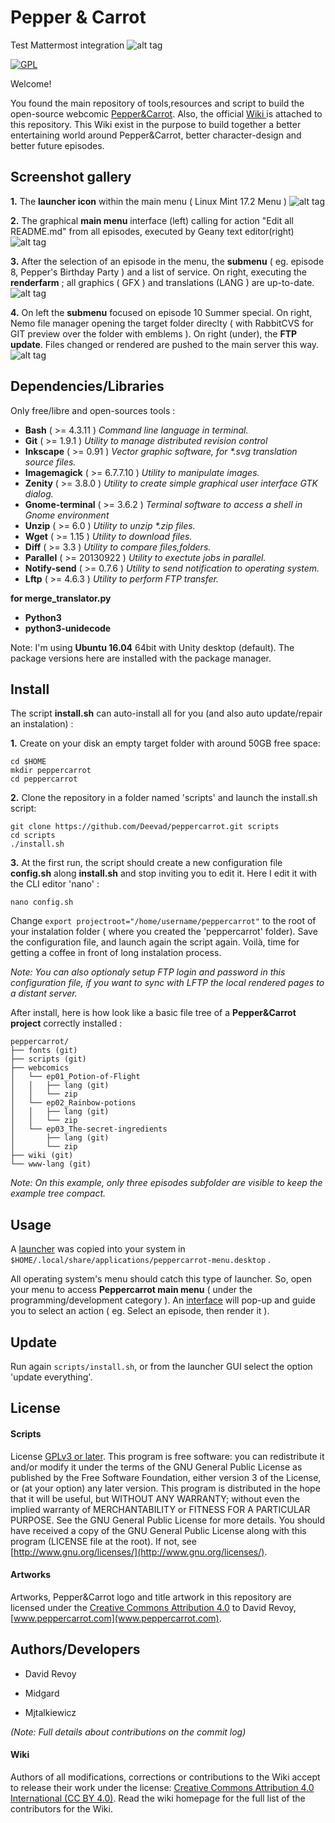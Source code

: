 # Pepper & Carrot
Test Mattermost integration
![alt tag](http://www.peppercarrot.com/extras/logos/Peppercarrot-logo_alpha_512.png)

[![GPL](lib/gplv3-88x31.png)](LICENSE)

Welcome!

You found the main repository of tools,resources and script to build the open-source webcomic [Pepper&Carrot](http://wwww.peppercarrot.com). Also, the official [ Wiki ](https://github.com/Deevad/peppercarrot/wiki) is attached to this repository. This Wiki exist in the purpose to build together a better entertaining world around Pepper&Carrot, better character-design and better future episodes.

## Screenshot gallery

**1.** The **launcher icon** within the main menu ( Linux Mint 17.2 Menu )
![alt tag](http://www.peppercarrot.com/data/images/lab/2015-10-15-peppercarrot-script/2015-10-15_peppercarrot-script_screenshot_000_net.jpg)

**2.** The graphical **main menu** interface (left) calling for action "Edit all README.md" from all episodes, executed by Geany text editor(right)
![alt tag](http://www.peppercarrot.com/data/images/lab/2015-10-15-peppercarrot-script/2015-10-15_peppercarrot-script_screenshot_001_net.jpg)

**3.** After the selection of an episode in the menu, the **submenu** ( eg. episode 8, Pepper's Birthday Party ) and a list of service. On right, executing the **renderfarm** ; all graphics ( GFX ) and translations (LANG ) are up-to-date.
![alt tag](http://www.peppercarrot.com/data/images/lab/2015-10-15-peppercarrot-script/2015-10-15_peppercarrot-script_screenshot_002_net.jpg)

**4.** On left the **submenu** focused on episode 10 Summer special. On right, Nemo file manager opening the target folder direclty ( with RabbitCVS for GIT preview over the folder with emblems ). On right (under), the **FTP update**. Files changed or rendered are pushed to the main server this way.
![alt tag](http://www.peppercarrot.com/data/images/lab/2015-10-15-peppercarrot-script/2015-10-15_peppercarrot-script_screenshot_003_net.jpg)

## Dependencies/Libraries

Only free/libre and open-sources tools :
* **Bash** ( >= 4.3.11 ) _Command line language in terminal._
* **Git** ( >= 1.9.1 ) _Utility to manage distributed revision control_
* **Inkscape** ( >= 0.91 ) _Vector graphic software, for *.svg translation source files._
* **Imagemagick** ( >= 6.7.7.10 ) _Utility to manipulate images._
* **Zenity** ( >= 3.8.0 ) _Utility to create simple graphical user interface GTK dialog._
* **Gnome-terminal** ( >= 3.6.2 ) _Terminal software to access a shell in Gnome environment_
* **Unzip** ( >= 6.0 ) _Utility to unzip *.zip files._
* **Wget** ( >= 1.15 ) _Utility to download files._
* **Diff** ( >= 3.3 ) _Utility to compare files,folders._
* **Parallel** ( >= 20130922 ) _Utility to exectute jobs in parallel._
* **Notify-send** ( >= 0.7.6 ) _Utility to send notification to operating system._
* **Lftp** ( >= 4.6.3 ) _Utility to perform FTP transfer._

**for merge_translator.py**
* **Python3** 
* **python3-unidecode**



Note: I'm using **Ubuntu 16.04** 64bit with Unity desktop (default). The package versions here are installed with the package manager.

## Install

The script **install.sh** can auto-install all for you (and also auto update/repair an instalation) :

**1.** Create on your disk an empty target folder with around 50GB free space:
```
cd $HOME
mkdir peppercarrot
cd peppercarrot
```
**2.** Clone the repository in a folder named 'scripts' and launch the install.sh script:
```
git clone https://github.com/Deevad/peppercarrot.git scripts
cd scripts
./install.sh
```
**3.** At the first run, the script should create a new configuration file **config.sh** along **install.sh** and stop inviting you to edit it. Here I edit it with the CLI editor 'nano' :
```
nano config.sh
```
Change ```export projectroot="/home/username/peppercarrot"``` to the root of your instalation folder ( where you created the 'peppercarrot' folder). Save the configuration file, and launch again the script again. Voilà, time for getting a coffee in front of long instalation process.

_Note: You can also optionaly setup FTP login and password in this configuration file, if you want to sync with LFTP the local rendered pages to a distant server._

After install, here is how look like a basic file tree of a **Pepper&Carrot project** correctly installed :

```
peppercarrot/
├── fonts (git)
├── scripts (git)
├── webcomics
│   └── ep01_Potion-of-Flight
│   │   ├── lang (git)
│   │   └── zip
│   └── ep02_Rainbow-potions
│   │   ├── lang (git)
│   │   └── zip
│   └── ep03_The-secret-ingredients
│       ├── lang (git)
│       └── zip
├── wiki (git)
└── www-lang (git)
```

_Note: On this example, only three episodes subfolder are visible to keep the example tree compact._

## Usage

A [launcher](http://www.peppercarrot.com/data/images/lab/2015-10-15-peppercarrot-script/2015-10-15_peppercarrot-script_screenshot_000_net.jpg) was copied into your system in  ```$HOME/.local/share/applications/peppercarrot-menu.desktop``` .

All operating system's menu should catch this type of launcher. So, open your menu to access **Peppercarrot main menu** ( under the programming/development category ). An [interface](http://www.peppercarrot.com/data/images/lab/2015-10-15-peppercarrot-script/2015-10-15_peppercarrot-script_screenshot_001_net.jpg) will pop-up and guide you to select an action ( eg. Select an episode, then render it ).

## Update

 Run again ```scripts/install.sh```, or from the launcher GUI select the option 'update everything'.


## License

#### Scripts
License [GPLv3 or later](http://gnu.org/licenses/gpl.html). This program is free software: you can redistribute it and/or modify it under the terms of the GNU General Public License as published by the Free Software Foundation, either version 3 of the License, or (at your option) any later version. This program is distributed in the hope that it will be useful, but WITHOUT ANY WARRANTY; without even the implied warranty of MERCHANTABILITY or FITNESS FOR A PARTICULAR PURPOSE.  See the GNU General Public License for more details. You should have received a copy of the GNU General Public License along with this program (LICENSE file at the root).  If not, see [http://www.gnu.org/licenses/](http://www.gnu.org/licenses/).

#### Artworks
Artworks, Pepper&Carrot logo and title artwork in this repository are licensed under the [Creative Commons Attribution 4.0](https://creativecommons.org/licenses/by/4.0/)
 to David Revoy, [www.peppercarrot.com](www.peppercarrot.com).

## Authors/Developers

- David Revoy

- Midgard

- Mjtalkiewicz

_(Note: Full details about contributions on the commit log)_

#### Wiki

Authors of all modifications, corrections or contributions to the Wiki accept to release their work under the license: [Creative Commons Attribution 4.0 International (CC BY 4.0)](https://creativecommons.org/licenses/by/4.0/). Read the wiki homepage for the full list of the contributors for the Wiki. 
